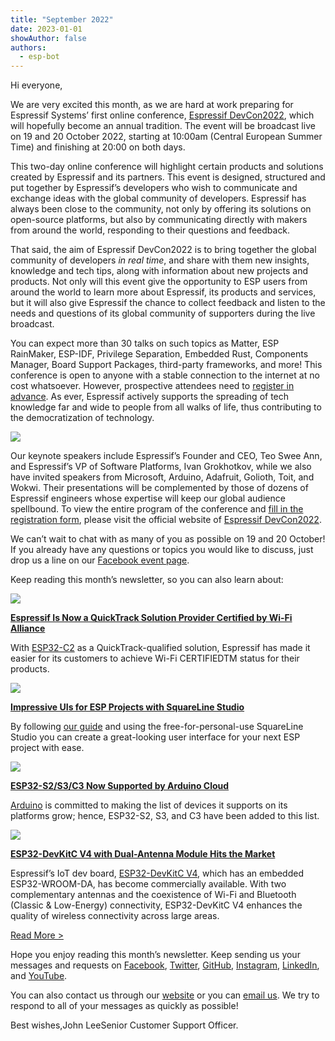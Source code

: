 ```yaml
---
title: "September 2022"
date: 2023-01-01
showAuthor: false
authors: 
  - esp-bot
---
```

Hi everyone,

We are very excited this month, as we are hard at work preparing for Espressif Systems’ first online conference, [Espressif DevCon2022](https://devcon.espressif.com/), which will hopefully become an annual tradition. The event will be broadcast live on 19 and 20 October 2022, starting at 10:00am (Central European Summer Time) and finishing at 20:00 on both days.

This two-day online conference will highlight certain products and solutions created by Espressif and its partners. This event is designed, structured and put together by Espressif’s developers who wish to communicate and exchange ideas with the global community of developers. Espressif has always been close to the community, not only by offering its solutions on open-source platforms, but also by communicating directly with makers from around the world, responding to their questions and feedback.

That said, the aim of Espressif DevCon2022 is to bring together the global community of developers *in real time*, and share with them new insights, knowledge and tech tips, along with information about new projects and products. Not only will this event give the opportunity to ESP users from around the world to learn more about Espressif, its products and services, but it will also give Espressif the chance to collect feedback and listen to the needs and questions of its global community of supporters during the live broadcast.

You can expect more than 30 talks on such topics as Matter, ESP RainMaker, ESP-IDF, Privilege Separation, Embedded Rust, Components Manager, Board Support Packages, third-party frameworks, and more! This conference is open to anyone with a stable connection to the internet at no cost whatsoever. However, prospective attendees need to [register in advance](https://www.espressif.com/en/devcon/register). As ever, Espressif actively supports the spreading of tech knowledge far and wide to people from all walks of life, thus contributing to the democratization of technology.

![](img/september-1.webp)

Our keynote speakers include Espressif’s Founder and CEO, Teo Swee Ann, and Espressif’s VP of Software Platforms, Ivan Grokhotkov, while we also have invited speakers from Microsoft, Arduino, Adafruit, Golioth, Toit, and Wokwi. Their presentations will be complemented by those of dozens of Espressif engineers whose expertise will keep our global audience spellbound. To view the entire program of the conference and [fill in the registration form](https://www.espressif.com/en/devcon/register), please visit the official website of [Espressif DevCon2022](https://devcon.espressif.com/).

We can’t wait to chat with as many of you as possible on 19 and 20 October! If you already have any questions or topics you would like to discuss, just drop us a line on our [Facebook event page](https://fb.me/e/30owugZxf).

Keep reading this month’s newsletter, so you can also learn about:

![](img/september-2.webp)

[__Espressif Is Now a QuickTrack Solution Provider Certified by Wi-Fi Alliance__ ](https://www.espressif.com/en/news/ESP_QuickTrack)

With [ESP32-C2](https://www.espressif.com/en/products/socs/esp32-c2) as a QuickTrack-qualified solution, Espressif has made it easier for its customers to achieve Wi-Fi CERTIFIEDTM status for their products.

![](img/september-3.webp)

[__Impressive UIs for ESP Projects with SquareLine Studio__ ](https://www.espressif.com/en/news/ESP_UIs_SquareLine_Studio)

By following [our guide](/making-the-fancy-user-interface-on-esp-has-never-been-easier-e44e79c0ae3) and using the free-for-personal-use SquareLine Studio you can create a great-looking user interface for your next ESP project with ease.

![](img/september-4.webp)

[__ESP32-S2/S3/C3 Now Supported by Arduino Cloud__ ](https://www.espressif.com/en/news/ESP_Arduino_Cloud)

[Arduino](https://blog.arduino.cc/2022/09/16/arduino-cloud-extends-esp32-support-to-s2-s3-c3-devices/) is committed to making the list of devices it supports on its platforms grow; hence, ESP32-S2, S3, and C3 have been added to this list.

![](img/september-5.webp)

[__ESP32-DevKitC V4 with Dual-Antenna Module Hits the Market__ ](https://www.espressif.com/en/news/ESP32_DevKitC_V4_available)

Espressif’s IoT dev board, [ESP32-DevKitC V4](https://docs.espressif.com/projects/esp-idf/en/latest/esp32/hw-reference/esp32/get-started-devkitc.html#id15), which has an embedded ESP32-WROOM-DA, has become commercially available. With two complementary antennas and the coexistence of Wi-Fi and Bluetooth (Classic & Low-Energy) connectivity, ESP32-DevKitC V4 enhances the quality of wireless connectivity across large areas.

[Read More >](https://www.espressif.com/en/company/newsroom/news)

Hope you enjoy reading this month’s newsletter. Keep sending us your messages and requests on [Facebook](https://www.facebook.com/espressif), [Twitter](https://twitter.com/EspressifSystem), [GitHub](https://github.com/espressif), [Instagram](https://www.instagram.com/espressif_systems_official/), [LinkedIn](https://www.linkedin.com/company/espressif-systems/), and [YouTube](https://www.youtube.com/c/EspressifSystems).

You can also contact us through our [website](https://www.espressif.com/en/contact-us/sales-questions) or you can [email us](mailto:newsletter@espressif.com). We try to respond to all of your messages as quickly as possible!

Best wishes,John LeeSenior Customer Support Officer.
